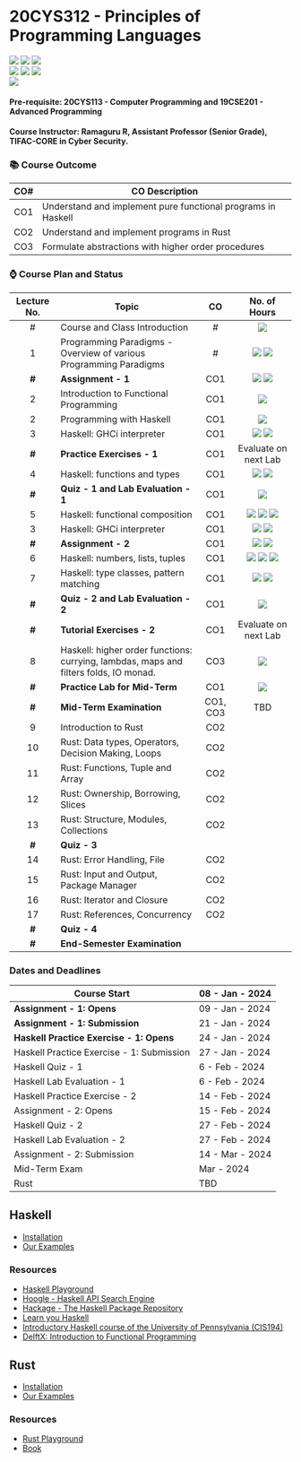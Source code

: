 # 20CYS312 - Principles of Programming Languages
![](https://img.shields.io/badge/Batch-21CYS-lightgreen) ![](https://img.shields.io/badge/UG-blue) ![](https://img.shields.io/badge/Subject-PPL-blue) <br/>
![](https://img.shields.io/badge/Lecture-2-orange) ![](https://img.shields.io/badge/Practical-3-orange) ![](https://img.shields.io/badge/Credits-3-orange) <br/> ![](https://img.shields.io/badge/Students-85-gold)

#### Pre-requisite: 20CYS113 - Computer Programming and 19CSE201 - Advanced Programming

#### Course Instructor:  Ramaguru R, Assistant Professor (Senior Grade), TIFAC-CORE in Cyber Security.

### :books: Course Outcome

| CO#  | CO Description |
|------|----------------|
| CO1 | Understand and implement pure functional programs in Haskell |
| CO2 | Understand and implement programs in Rust |
| CO3 | Formulate abstractions with higher order procedures |

### :watch: Course Plan and Status

| Lecture No. | Topic | CO | No. of Hours |
|:-----------:|-------|:---:|:------------:|
| # | Course and Class Introduction  | # | ![](https://img.shields.io/badge/-08th_Jan-orange) |
| 1 | Programming Paradigms - Overview of various Programming Paradigms  | # | ![](https://img.shields.io/badge/-09th_Jan-orange) ![](https://img.shields.io/badge/-22nd_Jan-orange) |
| **#** | **Assignment - 1** | CO1 | ![](https://img.shields.io/badge/Start-09th_Jan-green) ![](https://img.shields.io/badge/Submission-21st_Jan-darkred) |
| 2 | Introduction to Functional Programming | CO1 | ![](https://img.shields.io/badge/-23rd_Jan-gold) |
| 2 | Programming with Haskell | CO1 | ![](https://img.shields.io/badge/-23rd_Jan-orange) |
| 3 | Haskell: GHCi interpreter  | CO1 |  ![](https://img.shields.io/badge/-23rd_Jan-orange)  ![](https://img.shields.io/badge/-24th_Jan-gold) |
| **#** | **Practice Exercises - 1** | CO1 | Evaluate on next Lab |
| 4 | Haskell: functions and types  |  CO1 |  ![](https://img.shields.io/badge/-30th_Jan-brown) ![](https://img.shields.io/badge/-5th_Feb-orange) |
| **#** | **Quiz - 1 and Lab Evaluation - 1**| CO1 | ![](https://img.shields.io/badge/-6th_Feb-purple) |
| 5 | Haskell: functional composition  |  CO1 | ![](https://img.shields.io/badge/-7th_Feb-orange) ![](https://img.shields.io/badge/-12th_Feb-orange)  ![](https://img.shields.io/badge/-13th_Feb-gold) |
| 3 | Haskell: GHCi interpreter  | CO1 |  ![](https://img.shields.io/badge/-23rd_Jan-orange)  ![](https://img.shields.io/badge/-24th_Jan-gold) |
| **#** | **Assignment - 2** | CO1 | ![](https://img.shields.io/badge/Start-15th_Feb-green) ![](https://img.shields.io/badge/Submission-5th_Mar-red) |
| 6 | Haskell: numbers, lists, tuples | CO1 | ![](https://img.shields.io/badge/-14th_Feb-orange) ![](https://img.shields.io/badge/-19th_Feb-orange) ![](https://img.shields.io/badge/-20th_Feb-gold)|
| 7 | Haskell: type classes, pattern matching | CO1 | ![](https://img.shields.io/badge/-25th_Feb-orange) ![](https://img.shields.io/badge/-26th_Feb-orange) |
| **#** | **Quiz - 2 and Lab Evaluation - 2** | CO1 | ![](https://img.shields.io/badge/-27th_Feb-purple) | 
| **#** | **Tutorial Exercises - 2** | CO1 | Evaluate on next Lab |
| 8 | Haskell: higher order functions: currying, lambdas, maps and filters folds, IO monad. | CO3 | ![](https://img.shields.io/badge/-4th_Mar-orange) |
| **#** | **Practice Lab for Mid-Term** | CO1 | ![](https://img.shields.io/badge/-5th_Mar-brown) |
| **#** | **Mid-Term Examination** | CO1, CO3 | TBD | 
| 9 | Introduction to Rust  | CO2 | |
| 10 | Rust: Data types, Operators, Decision Making, Loops | CO2 | |
| 11 | Rust: Functions, Tuple and Array | CO2 | |
| 12 | Rust: Ownership, Borrowing, Slices | CO2 | |
| 13 | Rust: Structure, Modules, Collections | CO2 | |
| **#**  | **Quiz - 3** |
| 14 | Rust:  Error Handling, File | CO2 | |
| 15 | Rust: Input and Output, Package Manager | CO2 | |
| 16 | Rust: Iterator and Closure | CO2 | |
| 17 | Rust: References, Concurrency | CO2 | |
| **#**  | **Quiz - 4** |
| **#**  | **End-Semester Examination** |

### Dates and Deadlines

| Course Start | 08 - Jan - 2024 |
|--------------|-----------------|
| **Assignment - 1: Opens** | 09 - Jan - 2024 |
| **Assignment - 1: Submission** | 21 - Jan - 2024 |
| **Haskell Practice Exercise - 1: Opens** | 24 - Jan - 2024 |
| Haskell Practice Exercise - 1: Submission | 27 - Jan - 2024 |
| Haskell Quiz - 1 | 6 - Feb - 2024 |
| Haskell Lab Evaluation - 1 | 6 - Feb - 2024 |
| Haskell Practice Exercise - 2 | 14 - Feb - 2024 |
| Assignment - 2: Opens | 15 - Feb - 2024 |
| Haskell Quiz - 2 | 27 - Feb - 2024 |
| Haskell Lab Evaluation - 2 | 27 - Feb - 2024 |
| Assignment - 2: Submission | 14 - Mar - 2024 |
| Mid-Term Exam | Mar - 2024 |
| Rust |  TBD |

## Haskell
- [Installation](https://www.haskell.org/ghcup/)
- [Our Examples](Assets/Haskell)

### Resources
- [Haskell Playground](https://play.haskell.org/)
- [Hoogle - Haskell API Search Engine](https://hoogle.haskell.org/)
- [Hackage - The Haskell Package Repository](https://hackage.haskell.org/)
- [Learn you Haskell](http://learnyouahaskell.com/chapters)
- [Introductory Haskell course of the University of Pennsylvania (CIS194)](https://www.seas.upenn.edu/~cis1940/spring13/lectures.html)
- [DelftX: Introduction to Functional Programming](https://www.edx.org/learn/computer-programming/delft-university-of-technology-introduction-to-functional-programming)

## Rust
- [Installation](https://www.rust-lang.org/tools/install)
- [Our Examples](Assets/Rust)

### Resources
- [Rust Playground](https://play.rust-lang.org/?version=stable&mode=debug&edition=2021)
- [Book](https://doc.rust-lang.org/book/)
